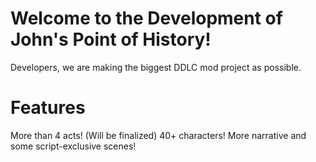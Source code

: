 # Welcome to the Development of John's Point of History!

Developers, we are making the biggest DDLC mod project as possible.

# Features
More than 4 acts! (Will be finalized)
40+ characters!
More narrative and some script-exclusive scenes!
